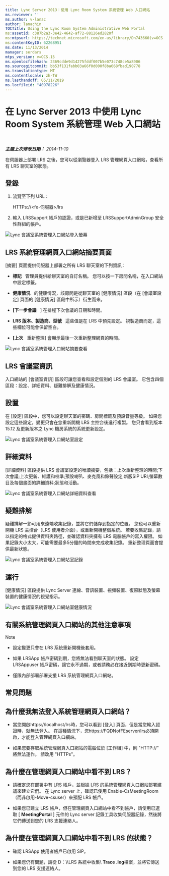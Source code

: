 ```yaml
---
title: Lync Server 2013：使用 Lync Room System 系統管理 Web 入口網站
ms.reviewer: ''
ms.author: v-lanac
author: lanachin
TOCTitle: Using the Lync Room System Administrative Web Portal
ms:assetid: c387b2a3-3e42-4642-af72-88126ed2820f
ms:mtpsurl: https://technet.microsoft.com/en-us/library/Dn743660(v=OCS.15)
ms:contentKeyID: 62268951
ms.date: 11/13/2014
manager: serdars
mtps_version: v=OCS.15
ms.openlocfilehash: 2369cdde9d14275fddf007b5e073c748ce5a8906
ms.sourcegitcommit: bb53f131fabb03a66f0d000f8ba668fbad190778
ms.translationtype: MT
ms.contentlocale: zh-TW
ms.lasthandoff: 05/11/2019
ms.locfileid: "40978226"
---
```

<div data-xmlns="http://www.w3.org/1999/xhtml">

<div class="topic" data-xmlns="http://www.w3.org/1999/xhtml" data-msxsl="urn:schemas-microsoft-com:xslt" data-cs="http://msdn.microsoft.com/en-us/">

<div data-asp="http://msdn2.microsoft.com/asp">

# <a name="using-the-lync-room-system-administrative-web-portal-in-lync-server-2013"></a>在 Lync Server 2013 中使用 Lync Room System 系統管理 Web 入口網站

</div>

<div id="mainSection">

<div id="mainBody">

<span> </span>

_**主題上次修改日期：** 2014-11-10_

在伺服器上部署 LRS 之後，您可以從瀏覽器登入 LRS 管理網頁入口網站，查看所有 LRS 聊天室的狀態。

<div>

## <a name="sign-in"></a>登錄

1.  流覽至下列 URL：
    
    HTTPs://\<fe-伺服器\>/lrs

2.  輸入 LRSSupport 帳戶的認證，或是已新增至 LRSSupportAdminGroup 安全性群組的帳戶。

![Lync 會議室系統管理入口網站登入螢幕](images/Dn436326.050bcf70-2f3b-46b2-9b96-ebd12679b713(OCS.15).png "Lync 會議室系統管理入口網站登入畫面")

</div>

<div>

## <a name="lrs-administrative-web-portal-summary-page"></a>LRS 系統管理網頁入口網站摘要頁面

[摘要] 頁面提供伺服器上部署之所有 LRS 聊天室的下列資訊：

  - **標記**   管理員提供給聊天室的自訂名稱。 您可以按一下房間名稱，在入口網站中設定標籤。

  - **健康情況**   的健康情況，該房間是從聊天室的 [健康情況] 區段（在 [會議室設定] 頁面的 [健康情況] 區段中所示）衍生而來。

  - **[下一步會議**   ] 在排程下次會議的日期和時間。

  - **LRS 版本、製造商、型號**   這些值是在 LRS 中預先設定。 視製造商而定，這些欄位可能會保留空白。

  - **[上次**   重新整理] 會顯示最後一次重新整理網頁的時間。

![Lync 會議室系統管理入口網站摘要查看](images/Dn743660.f829ce90-dd95-4725-bd94-6870c5dcf046(OCS.15).png "Lync 會議室系統管理入口網站摘要視圖")

</div>

<div>

## <a name="lrs-room-information"></a>LRS 會議室資訊

入口網站的 [會議室資訊] 區段可讓您查看和設定個別的 LRS 會議室。 它包含四個區段：設定、詳細資料、疑難排解及健康情況。

<div>

## <a name="settings"></a>設置

在 [設定] 區段中，您可以設定聊天室的密碼、房間標籤及預設音量等級。 如果您設定這些設定，變更只會在您重新開機 LRS 主控台後進行複製。 您只會看到版本15.12 及更新版本之 Lync 機房系統的系統更新設定。

![Lync 會議室系統管理入口網站室設定](images/Dn743660.ab162e19-41ac-4991-9b2a-92575aa53eda(OCS.15).png "Lync 會議室系統管理入口網站室設定")

</div>

<div>

## <a name="details"></a>詳細資料

[詳細資料] 區段提供 LRS 會議室設定的唯讀摘要，包括：上次重新整理的時間;下次會議;上次更新、維護和校準;預設喇叭、麥克風和鈴聲設定;新版SIP URI;螢幕數目及每個畫面的詳細資料;狀態和活動。

![Lync 會議室系統管理入口網站詳細資料查看](images/Dn743660.2958bbba-db74-4670-a920-87fdfb2fc22d(OCS.15).png "Lync 會議室系統管理入口網站詳細資料檢視")

</div>

<div>

## <a name="troubleshooting"></a>疑難排解

疑難排解一節可用來遠端收集記錄，並將它們儲存到指定的位置。 您也可以重新開機 LRS 主控台（LRS 使用者介面），或重新開機整個系統。 若要收集記錄，請以指定的格式提供資料夾路徑，並確認資料夾擁有 LRS 電腦帳戶的寫入權限。 如果記錄大小太大，可能需要最多5分鐘的時間來完成收集記錄。 重新整理頁面會提供最新狀態。

![Lync 會議室系統管理入口網站室記錄](images/Dn743660.749aee71-deaa-4ace-a146-fe2b349f0f42(OCS.15).png "Lync 室系統管理員入口網站房間記錄")

</div>

<div>

## <a name="health"></a>運行

[健康情況] 區段提供 Lync Server 連線、音訊裝置、視頻裝置、復原狀態及螢幕裝置的健康情況的視覺指示。

![Lync 會議室系統管理入口網站室健康情況](images/Dn743660.8cc644f8-8e3e-42d5-9079-045d8fe9daa7(OCS.15).png "Lync 室系統管理員入口網站健康情況")

</div>

</div>

<div>

## <a name="additional-notes-about-the-administrative-web-portal"></a>有關系統管理網頁入口網站的其他注意事項

<div>


> [!NOTE]  
> <UL>
> <LI>
> <P>設定變更只會在 LRS 系統重新開機後套用。</P>
> <LI>
> <P>如果 LRSApp 帳戶密碼到期，您將無法看到聊天室的狀態。 設定 LRSAppuser 帳戶密碼，讓它永不過期，或者請務必在接近到期時更新密碼。</P>
> <LI>
> <P>僅限內部部署部署支援 LRS 系統管理網頁入口網站。</P></LI></UL>



</div>

</div>

<div>

## <a name="frequently-asked-questions"></a>常見問題

<div>

## <a name="why-cant-i-sign-in-to-the-administrative-web-portal"></a>為什麼我無法登入系統管理網頁入口網站？

  - 當您開啟https://localhost/lrs時，您可以看到 [登入] 頁面，但是當您輸入認證時，就無法登入。 在這種情況下，您https://FQDNofFEserver/lrs必須開啟，才能登入管理網頁入口網站。

  - 如果您要存取系統管理網頁入口網站的電腦位於 [工作組] 中，則 "HTTP://" 將無法運作。 請改用 "HTTPs"。

</div>

<div>

## <a name="why-cant-i-see-lrs-in-the-administrative-web-portal"></a>為什麼在管理網頁入口網站中看不到 LRS？

  - 請確定您在部署中有 LRS 帳戶，並根據 LRS 的系統管理網頁入口網站部署建議來建立它們。 在 Lync server 上，確認已使用 Enable-CsMeetingRoom （而非啟用-Move-csuser）來預配 LRS 帳戶。

  - 如果您已建立 LRS 帳戶，但在管理網頁入口網站中看不到帳戶，請使用已選取 [ **MeetingPortal** ] 元件的 Lync server 記錄工具收集伺服器記錄，然後將它們傳送到您的 LRS 支援連絡人。

</div>

<div>

## <a name="why-cant-i-see-the-status-of-lrs-in-the-administrative-web-portal"></a>為什麼在管理網頁入口網站中看不到 LRS 的狀態？

  - 確認 LRSApp 使用者帳戶已啟用 SIP。

  - 如果您仍有問題，請從 D：\\\\LRS 系統中收集\\ **Trace .log**檔案，並將它傳送到您的 LRS 支援連絡人。

</div>

</div>

</div>

<span> </span>

</div>

</div>

</div>

